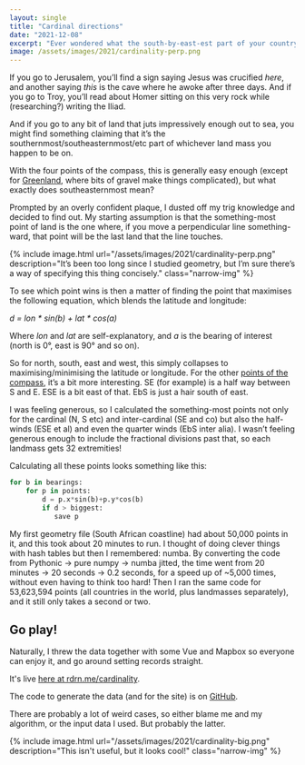 ```yaml
---
layout: single
title: "Cardinal directions"
date: "2021-12-08"
excerpt: "Ever wondered what the south-by-east-est part of your country is?"
image: /assets/images/2021/cardinality-perp.png
---
```


If you go to Jerusalem, you’ll find a sign saying Jesus was crucified *here*, and another saying *this* is the cave where he awoke after three days. And if you go to Troy, you’ll read about Homer sitting on this very rock while (researching?) writing the Iliad.

And if you go to any bit of land that juts impressively enough out to sea, you might find something claiming that it’s the southernmost/southeasternmost/etc part of whichever land mass you happen to be on.

With the four points of the compass, this is generally easy enough (except for [Greenland](https://en.m.wikipedia.org/wiki/Most_northerly_point_of_land), where bits of gravel make things complicated), but what exactly does southeasternmost mean?

Prompted by an overly confident plaque, I dusted off my trig knowledge and decided to find out. My starting assumption is that the something-most point of land is the one where, if you move a perpendicular line something-ward, that point will be the last land that the line touches.

{% include image.html url="/assets/images/2021/cardinality-perp.png" description="It’s been too long since I studied geometry, but I’m sure there’s a way of specifying this thing concisely." class="narrow-img" %}

To see which point wins is then a matter of finding the point that maximises the following equation, which blends the latitude and longitude:

_d = lon \* sin(b) + lat \* cos(a)_

Where *lon* and *lat* are self-explanatory, and *a* is the bearing of interest (north is 0°, east is 90° and so on).

So for north, south, east and west, this simply collapses to maximising/minimising the latitude or longitude. For the other [points of the compass](https://en.m.wikipedia.org/wiki/Points_of_the_compass), it’s a bit more interesting. SE (for example) is a half way between S and E. ESE is a bit east of that. EbS is just a hair south of east.

I was feeling generous, so I calculated the something-most points not only for the cardinal (N, S etc) and inter-cardinal (SE and co) but also the half-winds (ESE et al) and even the quarter winds (EbS inter alia). I wasn’t feeling generous enough to include the fractional divisions past that, so each landmass gets 32 extremities!

Calculating all these points looks something like this:
```python
for b in bearings:
    for p in points:
        d = p.x*sin(b)+p.y*cos(b)
        if d > biggest:
           save p
```

My first geometry file (South African coastline) had about 50,000 points in it, and this took about 20 minutes to run. I thought of doing clever things with hash tables but then I remembered: numba. By converting the code from Pythonic -> pure numpy -> numba jitted, the time went from 20 minutes -> 20 seconds -> 0.2 seconds, for a speed up of ~5,000 times, without even having to think too hard! Then I ran the same code for 53,623,594 points (all countries in the world, plus landmasses separately), and it still only takes a second or two.

## Go play!
Naturally, I threw the data together with some Vue and Mapbox so everyone can enjoy it, and go around setting records straight.

It's live [here at rdrn.me/cardinality](https://rdrn.me/cardinality/).

The code to generate the data (and for the site) is on [GitHub](https://github.com/carderne/cardinality).

There are probably a lot of weird cases, so either blame me and my algorithm, or the input data I used. But probably the latter.

{% include image.html url="/assets/images/2021/cardinality-big.png" description="This isn't useful, but it looks cool!" class="narrow-img" %}
